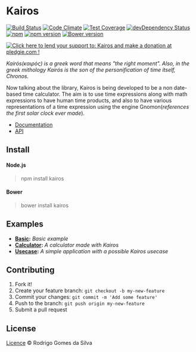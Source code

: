 # Kairos

[![Build Status](https://travis-ci.org/rodrigogs/kairos.svg?branch=master)](https://travis-ci.org/rodrigogs/kairos)
[![Code Climate](https://codeclimate.com/github/rodrigogs/kairos/badges/gpa.svg)](https://codeclimate.com/github/rodrigogs/kairos)
[![Test Coverage](https://codeclimate.com/github/rodrigogs/kairos/badges/coverage.svg)](https://codeclimate.com/github/rodrigogs/kairos/coverage)
[![devDependency Status](https://david-dm.org/rodrigogs/kairos/dev-status.svg)](https://david-dm.org/rodrigogs/kairos#info=devDependencies)
[![npm](https://img.shields.io/npm/dt/kairos.svg)](https://www.npmjs.com/package/kairos)
[![npm version](https://badge.fury.io/js/kairos.svg)](https://badge.fury.io/js/kairos)
[![Bower version](https://badge.fury.io/bo/kairos.svg)](https://badge.fury.io/bo/kairos)

<a href='https://pledgie.com/campaigns/30844'><img alt='Click here to lend your support to: Kairos and make a donation at pledgie.com !' src='https://pledgie.com/campaigns/30844.png?skin_name=chrome' border='0' ></a>

*Kairós(καιρός) is a greek word that means "the right moment". Also, in the greek mithology Kairós is the son of the personification of time itself, Chronos.*

Now talking about the library, Kairos is being developed to be a non date-based time calculator. The aim is to use time expressions along with math expressions to have human time products, and also to have various representations of a time expression using the engine Gnomon(*references the first solar clock ever made*).

* [Documentation](http://rodrigogs.github.io/kairos)
* [API](http://rodrigogs.github.io/kairos/docs)

## Install

#### Node.js
> npm install kairos

#### Bower
> bower install kairos

## Examples

* **[Basic](http://rodrigogs.github.io/kairos/examples/basic/index.html):** *Basic example*
* **[Calculator](http://rodrigogs.github.io/kairos/examples/calc/index.html):** *A calculator made with Kairos*
* **[Usecase](http://rodrigogs.github.io/kairos/examples/usecase/index.html):** *A simple application with a possible Kairos usecase*

## Contributing

1. Fork it!
2. Create your feature branch: `git checkout -b my-new-feature`
3. Commit your changes: `git commit -m 'Add some feature'`
4. Push to the branch: `git push origin my-new-feature`
5. Submit a pull request

## License

[Licence](https://github.com/rodrigogs/kairos/blob/master/LICENSE) © Rodrigo Gomes da Silva
